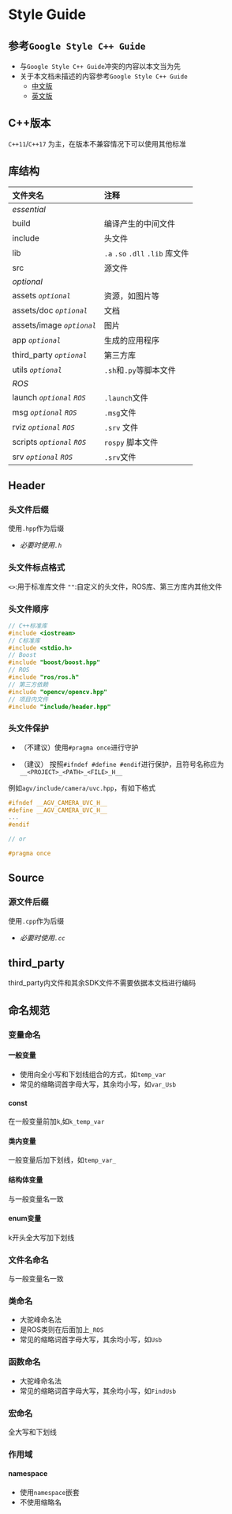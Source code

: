 # Style Guide

## 参考`Google Style C++ Guide`

- 与`Google Style C++ Guide`冲突的内容以本文当为先
- 关于本文档未描述的内容参考`Google Style C++ Guide`
  - [中文版](https://zh-google-styleguide.readthedocs.io/en/latest/google-cpp-styleguide/contents/)
  - [英文版](https://google.github.io/styleguide/cppguide.html)

## C++版本

`C++11`/`C++17` 为主，在版本不兼容情况下可以使用其他标准

## 库结构

| 文件夹名 | 注释 |
|:------ | :--- |
| *essential* | |
| build | 编译产生的中间文件 |
| include | 头文件 |
| lib | `.a` `.so` `.dll` `.lib` 库文件 |
| src | 源文件 |
| *optional* | |
| assets *`optional`* | 资源，如图片等 |
| assets/doc *`optional`* | 文档 |
| assets/image *`optional`* | 图片 |
| app *`optional`* | 生成的应用程序 |
| third_party *`optional`* | 第三方库 |
| utils *`optional`* | `.sh`和`.py`等脚本文件 |
| *ROS* | |
| launch *`optional`* *`ROS`*| `.launch`文件  |
| msg *`optional`* *`ROS`* | `.msg`文件 |
| rviz *`optional`* *`ROS`* | `.srv` 文件|
| scripts *`optional`* *`ROS`* | `rospy` 脚本文件 |
| srv *`optional`* *`ROS`* | `.srv`文件 |

## Header

### 头文件后缀

使用`.hpp`作为后缀

- *必要时使用`.h`*

### 头文件标点格式

`<>`:用于标准库文件
`""`:自定义的头文件，ROS库、第三方库内其他文件

### 头文件顺序

```C++
// C++标准库
#include <iostream>
// C标准库
#include <stdio.h>
// Boost
#include "boost/boost.hpp"
// ROS
#include "ros/ros.h"
// 第三方依赖
#include "opencv/opencv.hpp"
// 项目内文件
#include "include/header.hpp"
```

### 头文件保护

- （不建议）使用`#pragma once`进行守护

- （建议）  按照`#ifndef #define #endif`进行保护，且符号名称应为`__<PROJECT>_<PATH>_<FILE>_H__`

例如`agv/include/camera/uvc.hpp`，有如下格式

```C++
#ifndef __AGV_CAMERA_UVC_H__
#define __AGV_CAMERA_UVC_H__
...
#endif

// or

#pragma once
```

## Source

### 源文件后缀

使用`.cpp`作为后缀

- *必要时使用`.cc`*

## third_party

third_party内文件和其余SDK文件不需要依据本文档进行编码

## 命名规范

### 变量命名

#### 一般变量

- 使用向全小写和下划线组合的方式，如`temp_var`
- 常见的缩略词首字母大写，其余均小写，如`var_Usb`

#### const

在一般变量前加`k`,如`k_temp_var`

#### 类内变量

一般变量后加下划线，如`temp_var_`

#### 结构体变量

与一般变量名一致

#### enum变量

k开头全大写加下划线

### 文件名命名

与一般变量名一致

### 类命名

- 大驼峰命名法
- 是ROS类则在后面加上`_ROS`
- 常见的缩略词首字母大写，其余均小写，如`Usb`

### 函数命名

- 大驼峰命名法
- 常见的缩略词首字母大写，其余均小写，如`FindUsb`

### 宏命名

全大写和下划线

### 作用域

#### namespace

- 使用`namespace`嵌套
- 不使用缩略名

